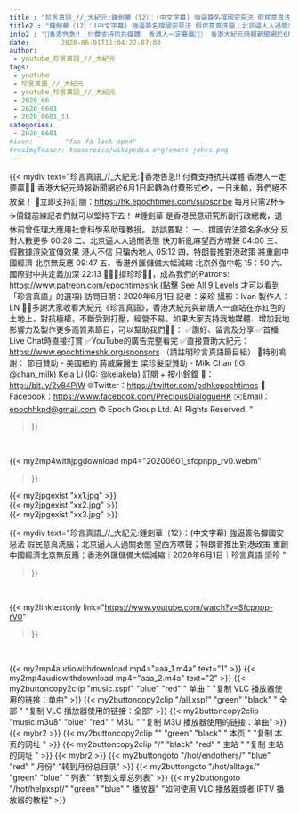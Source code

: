 ```yaml
---
title : "珍言真語_//_大紀元:鍾劍華（12）：(中文字幕) 強逼簽名撐國安惡法 假民意真洗腦；北京逼人人過關表態  望西方噤聲；特朗普推出對港政策  重創中國經濟北京無反應；香港外匯儲備大幅減縮｜2020年6月1日｜珍言真語 梁珍 "
title2 : "鍾劍華（12）：(中文字幕) 強逼簽名撐國安惡法 假民意真洗腦；北京逼人人過關表態  望西方噤聲；特朗普推出對港政策  重創中國經濟北京無反應；香港外匯儲備大幅減縮｜2020年6月1日｜珍言真語 梁珍 "
info2 : "📣香港告急‼️  付費支持抗共媒體  香港人一定要贏💪🏻  香港大紀元時報新聞網於6月1日起轉為付費形式💳，一日未輸，我們絕不放棄！ 💎立即支持訂閱：https://hk.epochtimes.com/subscribe 每月只需2杯☕☕價錢前線記者們就可以堅持下去！  #鍾劍華 是香港民意研究所副行政總裁，退休前曾任理大應用社會科學系助理教授。  訪談要點： 一、撐國安法簽名多水分 反對人數更多  00:28 二、北京逼人人過關表態  快刀斬亂麻望西方噤聲 04:00 三、假數據渲染宣傳效果  港人不信 只騙內地人  05:12 四、特朗普推對港政策  將重創中國經濟 北京無反應  09:47 五、香港外匯儲備大幅減縮  北京外強中乾  15：50 六、國際對中共定義加深  22:13  🙋🏼‍♂️撐珍珍💪🏻，成為我們的Patrons: https://www.patreon.com/epochtimeshk  (點擊  See All 9 Levels  才可以看到「珍言真語」的選項)  訪問日期：2020年6月1日 記者：梁珍 攝影：Ivan 製作人：LN  🙏🏻多謝大家收看大紀元《珍言真語》，香港大紀元與新唐人一直站在赤紅色的土地上，對抗極權，不斷受到打壓，經營不易。如果大家支持我地媒體、增加我地影響力及製作更多高質素節目，可以幫助我們💪🏻： ✅讚好、留言及分享 ✅首播Live Chat時直接打賞 ✅YouTube的廣告完整看完 ✅直接贊助大紀元：https://www.epochtimeshk.org/sponsors （請註明珍言真語節目組）  💐特別鳴謝： 節目贊助 - 美國紐約 蔣威廉醫生 梁珍髮型贊助 - Milk Chan (IG: @chan_milk)   Kela Li (IG: @kelakela)  訂閱 + 按小鈴鐺 🔔：http://bit.ly/2v84PjW 🌐Twitter：https://twitter.com/pdhkepochtimes 👥Facebook：https://www.facebook.com/PreciousDialogueHK ✉️Email：epochhkpd@gmail.com  © Epoch Group Ltd. All Rights Reserved. "
date:        2020-06-01T11:04:22-07:00
author:
 - youtube_珍言真語_//_大紀元
tags:
 - youtube
 - 珍言真語_//_大紀元
 - youtube_珍言真語_//_大紀元
 - 2020_06
 - 2020_0601
 - 2020_0601_11
categories:
 - 2020_0601
#icon:        "fas fa-lock-open"
#resImgTeaser: teaserpics/wikipedia.org/emacs-jokes.png
---
```


{{< mydiv text="珍言真語_//_大紀元:📣香港告急‼️  付費支持抗共媒體  香港人一定要贏💪🏻  香港大紀元時報新聞網於6月1日起轉為付費形式💳，一日未輸，我們絕不放棄！ 💎立即支持訂閱：https://hk.epochtimes.com/subscribe 每月只需2杯☕☕價錢前線記者們就可以堅持下去！  #鍾劍華 是香港民意研究所副行政總裁，退休前曾任理大應用社會科學系助理教授。  訪談要點： 一、撐國安法簽名多水分 反對人數更多  00:28 二、北京逼人人過關表態  快刀斬亂麻望西方噤聲 04:00 三、假數據渲染宣傳效果  港人不信 只騙內地人  05:12 四、特朗普推對港政策  將重創中國經濟 北京無反應  09:47 五、香港外匯儲備大幅減縮  北京外強中乾  15：50 六、國際對中共定義加深  22:13  🙋🏼‍♂️撐珍珍💪🏻，成為我們的Patrons: https://www.patreon.com/epochtimeshk  (點擊  See All 9 Levels  才可以看到「珍言真語」的選項)  訪問日期：2020年6月1日 記者：梁珍 攝影：Ivan 製作人：LN  🙏🏻多謝大家收看大紀元《珍言真語》，香港大紀元與新唐人一直站在赤紅色的土地上，對抗極權，不斷受到打壓，經營不易。如果大家支持我地媒體、增加我地影響力及製作更多高質素節目，可以幫助我們💪🏻： ✅讚好、留言及分享 ✅首播Live Chat時直接打賞 ✅YouTube的廣告完整看完 ✅直接贊助大紀元：https://www.epochtimeshk.org/sponsors （請註明珍言真語節目組）  💐特別鳴謝： 節目贊助 - 美國紐約 蔣威廉醫生 梁珍髮型贊助 - Milk Chan (IG: @chan_milk)   Kela Li (IG: @kelakela)  訂閱 + 按小鈴鐺 🔔：http://bit.ly/2v84PjW 🌐Twitter：https://twitter.com/pdhkepochtimes 👥Facebook：https://www.facebook.com/PreciousDialogueHK ✉️Email：epochhkpd@gmail.com  © Epoch Group Ltd. All Rights Reserved. "
>}}
<br>


{{< my2mp4withjpgdownload mp4="20200601_sfcpnpp_rv0.webm"
>}}

{{< my2jpgexist "xx1.jpg" >}}<br>
{{< my2jpgexist "xx2.jpg" >}}<br>
{{< my2jpgexist "xx3.jpg" >}}<br>



{{< mydiv text="珍言真語_//_大紀元:鍾劍華（12）：(中文字幕) 強逼簽名撐國安惡法 假民意真洗腦；北京逼人人過關表態  望西方噤聲；特朗普推出對港政策  重創中國經濟北京無反應；香港外匯儲備大幅減縮｜2020年6月1日｜珍言真語 梁珍 "
>}}
<br>

{{< my2linktextonly link="https://www.youtube.com/watch?v=Sfcpnpp-rV0"
>}}


<br>

{{< my2mp4audiowithdownload mp4="aaa_1.m4a"    text="1" >}}
{{< my2mp4audiowithdownload mp4="aaa_2.m4a"    text="2" >}}
{{< my2buttoncopy2clip "music.xspf"        "blue"   "red"    " 单曲 "  "复制 VLC 播放器使用的链接：单曲" >}} {{< my2buttoncopy2clip "/all.xspf"         "green"  "black"  " 全部 "  "复制 VLC 播放器使用的链接：全部" >}} {{< my2buttoncopy2clip "music.m3u8"        "blue"   "red"    " M3U  "    "复制 M3U 播放器使用的链接：单曲" >}} {{< mybr2 >}} {{< my2buttoncopy2clip ""                  "green"  "black"  " 本页 "    "复制 本页的网址 " >}} {{< my2buttoncopy2clip "/"                 "black"  "red"    " 主站 "    "复制 主站的网址 " >}} {{< mybr2 >}} {{< my2buttongoto      "/hot/endothers/"   "blue"   "red"    " 月份"   "转到月份总目录" >}} {{< my2buttongoto      "/hot/alltags/"     "green"  "blue"   " 列表"   "转到文章总列表" >}} {{< my2buttongoto      "/hot/helpxspf/"    "green"  "blue"   " 播放器" "如何使用 VLC 播放器或者 IPTV 播放器的教程" >}} 
